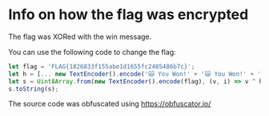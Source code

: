 # Info on how the flag was encrypted

The flag was XORed with the win message.

You can use the following code to change the flag:
```javascript
let flag = 'FLAG{1826833f155abe1d1655fc2485486b7c}';
let h = [... new TextEncoder().encode('🙀 You Won!' + '🙀 You Won!' + '🙀 You Won!' + '🙀 You Won!' + '🙀 You Won!')].slice(0, flag.length);
let s = Uint8Array.from(new TextEncoder().encode(flag), (v, i) => v ^ h[i]);
s.toString(s);
```

The source code was obfuscated using https://obfuscator.io/
